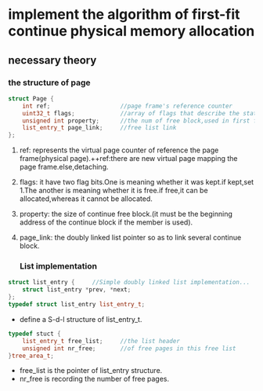 

# implement the algorithm of first-fit continue physical memory allocation

## necessary theory

### the structure of page

````c++
struct Page {
    int ref;					//page frame's reference counter
    uint32_t flags;				//array of flags that describe the status of the page frame
    unsigned int property;		//the num of free block,used in first fit pm management
    list_entry_t page_link;		//free list link	
};
````

1. ref: represents the virtual page counter of reference  the page frame(physical page).++ref:there are new virtual page mapping the page frame.else,detaching.

2. flags: it have two flag bits.One is meaning whether it was kept.if kept,set 1.The another is meaning whether it is free.if free,it can be allocated,whereas it cannot be allocated.

3. property: the size of continue free block.(it must be the beginning address of the continue block if the member is used).

4. page_link: the doubly linked list pointer so as to link several continue block.

   ### List implementation

````c++
struct list_entry {		//Simple doubly linked list implementation...
	struct list_entry *prev, *next;
};
typedef struct list_entry list_entry_t;
````

- define a S-d-l structure of list_entry_t.

````c++
typedef stuct {
    list_entry_t free_list;		//the list header
    unsigned int nr_free;		//of free pages in this free list
}tree_area_t;
````

- free_list is the pointer of list_entry structure.
- nr_free is recording the number of free pages.

